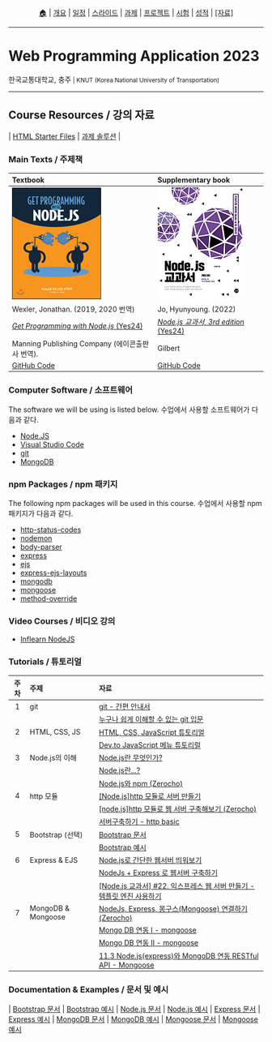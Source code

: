 <p id="menu" align="center">
  <a href="https://ut-nodejs.github.io" title="Home">🏠</a> |
  <a href="about.html" title="About">개요</a> |
  <a href="/schedule.html" title="Schedule">일정</a> |
  <a href="/slides.html" title="Slides">스라이드</a> |
  <a href="/assignments.html" title="Assignments">과제</a> |
  <a href="/project.html" title="Project">프로젝트</a> |
  <a href="/tests.html" title="Tests">시험</a> |
  <a href="/grading.html" title="Grading">성적</a> |
  <a href="/resources.html" title="Resources"><u>[자료]</u></a>
</p>

---

# Web Programming Application 2023

<p>한국교통대학교, 충주<small> | KNUT (Korea National University of Transportation)</small></p>

---

## Course Resources / 강의 자료

| [HTML Starter Files](https://github.com/ut-nodejs/html-starter-files) | [과제 솔루션](https://github.com/ut-nodejs/assignment-solutions) |

### Main Texts / 주제책

| Textbook                                                                              | Supplementary book                                                                    |
| :------------------------------------------------------------------------------------ | :------------------------------------------------------------------------------------ |
| ![book-main](/img/gh-pages/book-main.jpg)                                             | ![book-extra](/img/gh-pages/book-extra.jpg)                                           |
| Wexler, Jonathan. (2019, 2020 번역)                                                   | Jo, Hyunyoung. (2022)                                                                 |
| [_Get Programming with Node.js_ (Yes24)](http://www.yes24.com/Product/Goods/86429845) | [_Node.js 교과서, 3rd edition_ (Yes24)](http://www.yes24.com/Product/Goods/116192535) |
| Manning Publishing Company (에이콘출판사 번역).                                       | Gilbert                                                                               |
| [GitHub Code](https://github.com/JonathanWexler/get-programming-with-nodejs)   | [GitHub Code](https://github.com/ZeroCho/nodejs-book)   |

### Computer Software / 소프트웨어

The software we will be using is listed below. 수업에서 사용할 소프트웨어가 다음과 같다.

- [Node.JS](https://nodejs.org/en/download/)
- [Visual Studio Code](https://code.visualstudio.com/download)
- [git](https://git-scm.com/downloads)
- [MongoDB](https://www.mongodb.com/try/download/community)

### npm Packages / npm 패키지

The following npm packages will be used in this course. 수업에서 사용할 npm 패키지가 다음과 같다.

- [http-status-codes](https://www.npmjs.com/package/http-status-codes)
- [nodemon](https://www.npmjs.com/package/nodemon)
- [body-parser](https://www.npmjs.com/package/body-parser)
- [express](https://www.npmjs.com/package/express)
- [ejs](https://www.npmjs.com/package/ejs)
- [express-ejs-layouts](https://www.npmjs.com/package/express-ejs-layouts)
- [mongodb](https://www.npmjs.com/package/mongodb)
- [mongoose](https://www.npmjs.com/package/mongoose)
- [method-override](https://www.npmjs.com/package/method-override)

### Video Courses / 비디오 강의

- [Inflearn NodeJS](https://www.inflearn.com/courses?s=nodejs)

### Tutorials / 튜토리얼

| 주차 | 주제 | 자료 |
| :--: | :-- | :-- |
|  1   | git | [git - 간편 안내서](https://up1.github.io/git-guide/index.ko.html)  |
|      |     | [누구나 쉽게 이해할 수 있는 git 입문](https://backlog.com/git-tutorial/kr/) |
|  2   |  HTML, CSS, JS   | [HTML, CSS, JavaScript 튜토리얼](https://heropy.blog/2019/04/24/html-css-starter/) |
|      |     | [Dev.to JavaScript 메뉴 튜토리럴](https://dev.to/ljcdev/easy-hamburger-menu-with-js-2do0) |
|  3   | Node.js의 이해 | [Node.js란 무엇인가?](https://velog.io/@sms8377/Javascript-Node.js%EB%9E%80-%EB%AC%B4%EC%97%87%EC%9D%B8%EA%B0%80) |
|      |     | [Node.js란...?](https://perfectacle.github.io/2017/06/18/what-is-node-js/) |
|      |     | [Node.js와 npm (Zerocho)](https://www.zerocho.com/category/NodeJS/post/57387cb8715202c8679b3af1) |
|  4   | http 모듈 | [[Node.js]http 모듈로 서버 만들기](https://velog.io/@jjaa9292/Node.jshttp-%EB%AA%A8%EB%93%88%EB%A1%9C-%EC%84%9C%EB%B2%84-%EB%A7%8C%EB%93%A4%EA%B8%B0) |
|      |     | [[node.js]http 모듈로 웹 서버 구축해보기 (Zerocho)](https://www.zerocho.com/category/NodeJS/post/57a8e9cb15ac0000182794fa) |
|      |     | [서버구축하기 - http basic](https://javafa.gitbooks.io/nodejs_server_basic/content/chapter3.html) |
|  5   | Bootstrap (선택) | [Bootstrap 문서](https://getbootstrap.kr/docs/5.2/getting-started/introduction/) |
|      |     | [Bootstrap 예시](https://getbootstrap.kr/docs/5.2/examples/) |
|  6   | Express & EJS | [Node.js로 간단한 웹서버 띄워보기](https://selosele.github.io/2020/11/23/nodejs-create-webserver/) |
|      |     | [NodeJs + Express 로 웹서버 구축하기](https://velog.io/@goody/NodeJs-Express-%EB%A1%9C-%EC%9B%B9%EC%84%9C%EB%B2%84-%EA%B5%AC%EC%B6%95%ED%95%98%EA%B8%B0) |
|      |     | [[Node.js 교과서] #22. 익스프레스 웹 서버 만들기 - 템플릿 엔진 사용하기](https://waaaafflewithberries.tistory.com/112) |
|  7   | MongoDB & Mongoose | [NodeJs, Express, 몽구스(Mongoose) 연결하기 (Zerocho)](https://www.zerocho.com/category/NodeJS/post/57924d1e8241b6f43951af1a) |
|      |     | [Mongo DB 연동 I - mongoose](https://javafa.gitbooks.io/nodejs_server_basic/content/chapter12.html) |
|      |     | [Mongo DB 연동 II - mongoose](https://javafa.gitbooks.io/nodejs_server_basic/content/chapter13.html) |
|      |     | [11.3 Node.js(express)와 MongoDB 연동 RESTful API - Mongoose](https://poiemaweb.com/mongoose) |

### Documentation & Examples / 문서 및 예시

| [Bootstrap 문서](https://getbootstrap.kr/docs/5.2/getting-started/introduction/) | [Bootstrap 예시](https://getbootstrap.kr/docs/5.2/examples/)
| [Node.js 문서](https://nodejs.org/api/) | [Node.js 예시](https://nodejs.org/ko/docs/guides/getting-started-guide/)
| [Express 문서](https://expressjs.com/ko/) | [Express 예시](https://expressjs.com/ko/starter/examples.html)
| [MongoDB 문서](https://docs.mongodb.com/) | [MongoDB 예시](https://docs.mongodb.com/manual/tutorial/query-documents/)
| [Mongoose 문서](https://mongoosejs.com/docs/guide.html) | [Mongoose 예시](https://mongoosejs.com/docs/examples.html)
